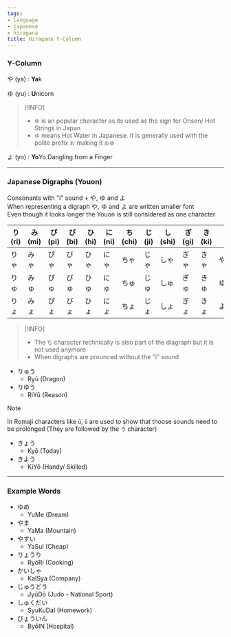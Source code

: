 ```yaml
---
tags:
- language
- japanese
- hiragana
title: Hiragana Y-Column
---
```


### Y-Column

や (ya) : **Ya**k

ゆ (yu) : **U**nicorn

 > [!INFO]
 > * `ゆ` is an popular character as its used as the sign for Onsen/ Hot Strings in Japan
 > * `ゆ` means Hot Water in Japanese. It is generally used with the polite prefix `お` making it `おゆ`

よ (yo) : **Yo**Yo Dangling from a Finger

---

### Japanese Digraphs (Youon)

Consonants with "i" sound + や, ゆ and よ  
When representing a digraph や, ゆ and よ are written smaller font  
Even though it looks longer the Youon is still considered as one character

| り (ri) | み (mi) | ぴ (pi) | び (bi) | ひ (hi) | に (ni) | ち (chi) | じ (ji) | し (shi) | ぎ (gi) | き (ki) |     |
| ------- | ------- | ------- | ------- | ------- | ------- | -------- | ------- | -------- | ------- | ------- | --- |
| りゃ    | みゃ    | ぴゃ    | びゃ    | ひゃ    | にゃ    | ちゃ     | じゃ    | しゃ     | ぎゃ    | きゃ    | や  |
| りゅ    | みゅ    | ぴゅ    | びゅ    | ひゅ    | にゅ    | ちゅ     | じゅ    | しゅ     | ぎゅ    | きゅ    | ゆ  |
| りょ    | みょ    | ぴょ    | びょ    | ひょ    | にょ    | ちょ     | じょ    | しょ     | ぎょ    | きょ    | よ  |

 > [!INFO]
 > * The `ぢ` character technically is also part of the diagraph but it is not used anymore
 > * When digraphs are prounced without the "i" sound

* りゅう
	* Ryū (Dragon)
* りゆう
	* RiYū (Reason)

 > [!NOTE]
 > In Romaji characters like `ū`, `ō` are used to show that thoose sounds need to be prolonged (They are followed by the `う` character)

* きょう
	* Kyō (Today)
* きよう
	* KiYō (Handy/ Skilled)

---

### Example Words

* ゆめ
	* YuMe (Dream)
* やま
	* YaMa (Mountain)
* やすい
	* YaSuI (Cheap)
* りょうり
	* RyōRi (Cooking)
* かいしゃ
	* KaISya (Company)
* じゅうどう
	* JyūDō (Judo - National Sport)
* しゅくだい
	* SyuKuDaI (Homework)
* びょういん
	* ByōIN (Hospital)
